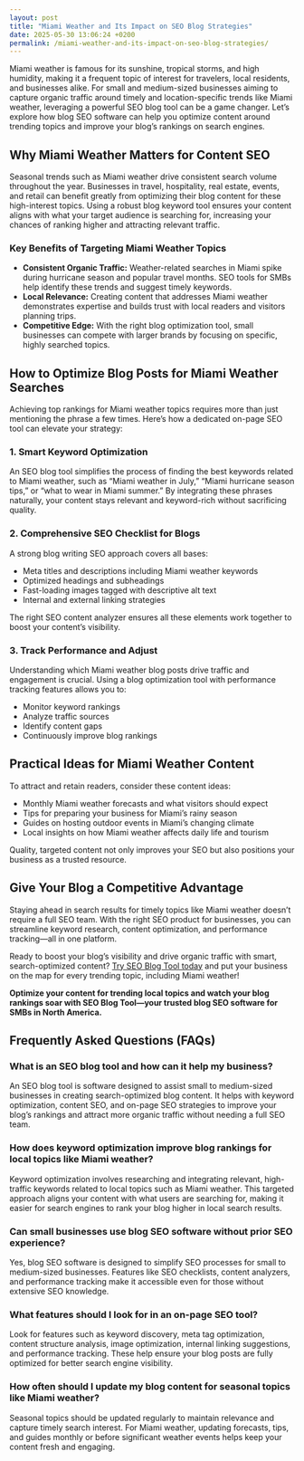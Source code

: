 ```yaml
---
layout: post
title: "Miami Weather and Its Impact on SEO Blog Strategies"
date: 2025-05-30 13:06:24 +0200
permalink: /miami-weather-and-its-impact-on-seo-blog-strategies/
---
```

Miami weather is famous for its sunshine, tropical storms, and high humidity, making it a frequent topic of interest for travelers, local residents, and businesses alike. For small and medium-sized businesses aiming to capture organic traffic around timely and location-specific trends like Miami weather, leveraging a powerful SEO blog tool can be a game changer. Let’s explore how blog SEO software can help you optimize content around trending topics and improve your blog’s rankings on search engines.

## Why Miami Weather Matters for Content SEO

Seasonal trends such as Miami weather drive consistent search volume throughout the year. Businesses in travel, hospitality, real estate, events, and retail can benefit greatly from optimizing their blog content for these high-interest topics. Using a robust blog keyword tool ensures your content aligns with what your target audience is searching for, increasing your chances of ranking higher and attracting relevant traffic.

### Key Benefits of Targeting Miami Weather Topics

- **Consistent Organic Traffic:** Weather-related searches in Miami spike during hurricane season and popular travel months. SEO tools for SMBs help identify these trends and suggest timely keywords.
- **Local Relevance:** Creating content that addresses Miami weather demonstrates expertise and builds trust with local readers and visitors planning trips.
- **Competitive Edge:** With the right blog optimization tool, small businesses can compete with larger brands by focusing on specific, highly searched topics.

## How to Optimize Blog Posts for Miami Weather Searches

Achieving top rankings for Miami weather topics requires more than just mentioning the phrase a few times. Here’s how a dedicated on-page SEO tool can elevate your strategy:

### 1. Smart Keyword Optimization

An SEO blog tool simplifies the process of finding the best keywords related to Miami weather, such as “Miami weather in July,” “Miami hurricane season tips,” or “what to wear in Miami summer.” By integrating these phrases naturally, your content stays relevant and keyword-rich without sacrificing quality.

### 2. Comprehensive SEO Checklist for Blogs

A strong blog writing SEO approach covers all bases:

- Meta titles and descriptions including Miami weather keywords
- Optimized headings and subheadings
- Fast-loading images tagged with descriptive alt text
- Internal and external linking strategies

The right SEO content analyzer ensures all these elements work together to boost your content’s visibility.

### 3. Track Performance and Adjust

Understanding which Miami weather blog posts drive traffic and engagement is crucial. Using a blog optimization tool with performance tracking features allows you to:

- Monitor keyword rankings
- Analyze traffic sources
- Identify content gaps
- Continuously improve blog rankings

## Practical Ideas for Miami Weather Content

To attract and retain readers, consider these content ideas:

- Monthly Miami weather forecasts and what visitors should expect
- Tips for preparing your business for Miami’s rainy season
- Guides on hosting outdoor events in Miami’s changing climate
- Local insights on how Miami weather affects daily life and tourism

Quality, targeted content not only improves your SEO but also positions your business as a trusted resource.

## Give Your Blog a Competitive Advantage

Staying ahead in search results for timely topics like Miami weather doesn’t require a full SEO team. With the right SEO product for businesses, you can streamline keyword research, content optimization, and performance tracking—all in one platform.

Ready to boost your blog’s visibility and drive organic traffic with smart, search-optimized content? [Try SEO Blog Tool today](https://seoblogtool.com/) and put your business on the map for every trending topic, including Miami weather!

**Optimize your content for trending local topics and watch your blog rankings soar with SEO Blog Tool—your trusted blog SEO software for SMBs in North America.**

## Frequently Asked Questions (FAQs)

### What is an SEO blog tool and how can it help my business?

An SEO blog tool is software designed to assist small to medium-sized businesses in creating search-optimized blog content. It helps with keyword optimization, content SEO, and on-page SEO strategies to improve your blog’s rankings and attract more organic traffic without needing a full SEO team.

### How does keyword optimization improve blog rankings for local topics like Miami weather?

Keyword optimization involves researching and integrating relevant, high-traffic keywords related to local topics such as Miami weather. This targeted approach aligns your content with what users are searching for, making it easier for search engines to rank your blog higher in local search results.

### Can small businesses use blog SEO software without prior SEO experience?

Yes, blog SEO software is designed to simplify SEO processes for small to medium-sized businesses. Features like SEO checklists, content analyzers, and performance tracking make it accessible even for those without extensive SEO knowledge.

### What features should I look for in an on-page SEO tool?

Look for features such as keyword discovery, meta tag optimization, content structure analysis, image optimization, internal linking suggestions, and performance tracking. These help ensure your blog posts are fully optimized for better search engine visibility.

### How often should I update my blog content for seasonal topics like Miami weather?

Seasonal topics should be updated regularly to maintain relevance and capture timely search interest. For Miami weather, updating forecasts, tips, and guides monthly or before significant weather events helps keep your content fresh and engaging.

<script type="application/ld+json">
{
  "@context": "https://schema.org",
  "@type": "BlogPosting",
  "headline": "Miami Weather and Its Impact on SEO Blog Strategies",
  "description": "Explore how Miami weather influences SEO blog strategies for small to medium-sized businesses, and learn how SEO Blog Tool helps optimize content for better search engine rankings.",
  "author": {
    "@type": "Person",
    "name": "SEO Blog Tool"
  },
  "publisher": {
    "@type": "Person",
    "name": "SEO Blog Tool"
  },
  "mainEntityOfPage": {
    "@type": "WebPage",
    "@id": "https://seoblogtool.com/miami-weather-seo-blog-strategies"
  },
  "datePublished": "2024-06-01",
  "dateModified": "2024-06-01",
  "keywords": "SEO blog tool, blog SEO software, keyword optimization, content SEO, on-page SEO tool, blog writing SEO, blog keyword tool, SEO tools for SMBs, SEO checklist for blogs, SEO content analyzer, blog optimization tool, SEO product for businesses, improve blog rankings, Miami weather SEO",
  "articleSection": ["SEO blog tools", "Local SEO", "Content Marketing"],
  "inLanguage": "en-US",
  "geoRegion": "US-FL",
  "url": "https://seoblogtool.com/miami-weather-seo-blog-strategies"
}
</script>

<script type="application/ld+json">
{
  "@context": "https://schema.org",
  "@type": "FAQPage",
  "mainEntity": [
    {
      "@type": "Question",
      "name": "What is an SEO blog tool and how can it help my business?",
      "acceptedAnswer": {
        "@type": "Answer",
        "text": "An SEO blog tool is software designed to assist small to medium-sized businesses in creating search-optimized blog content. It helps with keyword optimization, content SEO, and on-page SEO strategies to improve your blog’s rankings and attract more organic traffic without needing a full SEO team."
      }
    },
    {
      "@type": "Question",
      "name": "How does keyword optimization improve blog rankings for local topics like Miami weather?",
      "acceptedAnswer": {
        "@type": "Answer",
        "text": "Keyword optimization involves researching and integrating relevant, high-traffic keywords related to local topics such as Miami weather. This targeted approach aligns your content with what users are searching for, making it easier for search engines to rank your blog higher in local search results."
      }
    },
    {
      "@type": "Question",
      "name": "Can small businesses use blog SEO software without prior SEO experience?",
      "acceptedAnswer": {
        "@type": "Answer",
        "text": "Yes, blog SEO software is designed to simplify SEO processes for small to medium-sized businesses. Features like SEO checklists, content analyzers, and performance tracking make it accessible even for those without extensive SEO knowledge."
      }
    },
    {
      "@type": "Question",
      "name": "What features should I look for in an on-page SEO tool?",
      "acceptedAnswer": {
        "@type": "Answer",
        "text": "Look for features such as keyword discovery, meta tag optimization, content structure analysis, image optimization, internal linking suggestions, and performance tracking. These help ensure your blog posts are fully optimized for better search engine visibility."
      }
    },
    {
      "@type": "Question",
      "name": "How often should I update my blog content for seasonal topics like Miami weather?",
      "acceptedAnswer": {
        "@type": "Answer",
        "text": "Seasonal topics should be updated regularly to maintain relevance and capture timely search interest. For Miami weather, updating forecasts, tips, and guides monthly or before significant weather events helps keep your content fresh and engaging."
      }
    }
  ]
}
</script>